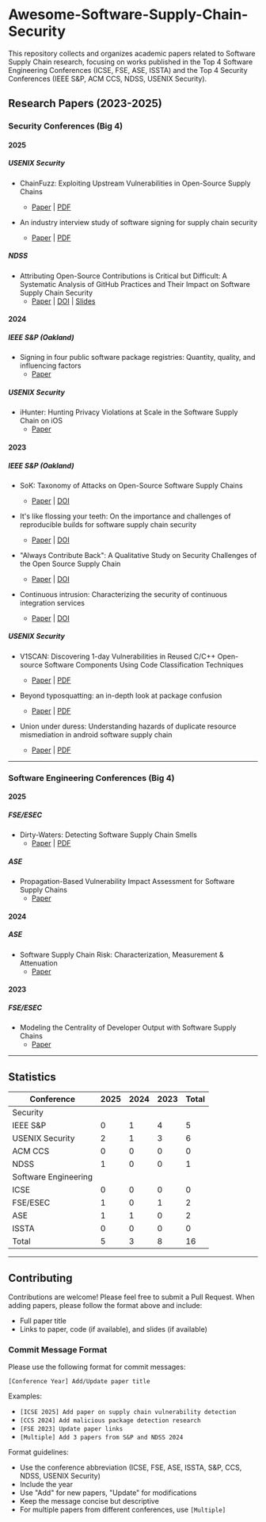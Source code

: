 # Awesome-Software-Supply-Chain-Security
This repository collects and organizes academic papers related to Software Supply Chain research, focusing on works published in the Top 4 Software Engineering Conferences (ICSE, FSE, ASE, ISSTA) and the Top 4 Security Conferences (IEEE S&P, ACM CCS, NDSS, USENIX Security).

## Research Papers (2023-2025)

### Security Conferences (Big 4)

#### 2025

##### USENIX Security

- ChainFuzz: Exploiting Upstream Vulnerabilities in Open-Source Supply Chains
  - [Paper](https://www.usenix.org/conference/usenixsecurity25/presentation/deng) | [PDF](https://www.usenix.org/system/files/usenixsecurity25-deng.pdf)

- An industry interview study of software signing for supply chain security
  - [Paper](https://www.usenix.org/conference/usenixsecurity25/presentation/kalu) | [PDF](https://www.usenix.org/system/files/usenixsecurity25-kalu.pdf)

##### NDSS

- Attributing Open-Source Contributions is Critical but Difficult: A Systematic Analysis of GitHub Practices and Their Impact on Software Supply Chain Security
  - [Paper](https://www.ndss-symposium.org/wp-content/uploads/2025-613-paper.pdf) | [DOI](https://doi.org/10.60882/cispa.28714826.v1) | [Slides](https://www.ndss-symposium.org/wp-content/uploads/9D-f0613-holtgrave.pdf)

#### 2024

##### IEEE S&P (Oakland)

- Signing in four public software package registries: Quantity, quality, and influencing factors
  - [Paper](https://ieeexplore.ieee.org/abstract/document/10646801/)

##### USENIX Security

- iHunter: Hunting Privacy Violations at Scale in the Software Supply Chain on iOS
  - [Paper](https://www.usenix.org/conference/usenixsecurity24/presentation/liu-dexin)

#### 2023

##### IEEE S&P (Oakland)

- SoK: Taxonomy of Attacks on Open-Source Software Supply Chains
  - [Paper](https://ieeexplore.ieee.org/abstract/document/10179304) | [DOI](https://doi.org/10.1109/SP46215.2023.10179304)

- It's like flossing your teeth: On the importance and challenges of reproducible builds for software supply chain security
  - [Paper](https://ieeexplore.ieee.org/abstract/document/10179320) | [DOI](https://doi.org/10.1109/SP46215.2023.10179320)

- "Always Contribute Back": A Qualitative Study on Security Challenges of the Open Source Supply Chain
  - [Paper](https://ieeexplore.ieee.org/document/10179378) | [DOI](https://doi.org/10.1109/SP46215.2023.10179378)

- Continuous intrusion: Characterizing the security of continuous integration services
  - [Paper](https://ieeexplore.ieee.org/abstract/document/10179471) | [DOI](https://doi.org/10.1109/SP46215.2023.10179471)

##### USENIX Security

- V1SCAN: Discovering 1-day Vulnerabilities in Reused C/C++ Open-source Software Components Using Code Classification Techniques
  - [Paper](https://www.usenix.org/conference/usenixsecurity23/presentation/woo) | [PDF](https://www.usenix.org/system/files/usenixsecurity23-woo.pdf)

- Beyond typosquatting: an in-depth look at package confusion
  - [Paper](https://www.usenix.org/conference/usenixsecurity23/presentation/neupane) | [PDF](https://www.usenix.org/system/files/usenixsecurity23-neupane.pdf)

- Union under duress: Understanding hazards of duplicate resource mismediation in android software supply chain
  - [Paper](https://www.usenix.org/conference/usenixsecurity23/presentation/wang-xueqiang-duress) | [PDF](https://www.usenix.org/system/files/usenixsecurity23-wang-xueqiang-duress.pdf)

---

### Software Engineering Conferences (Big 4)

#### 2025

##### FSE/ESEC

- Dirty-Waters: Detecting Software Supply Chain Smells
  - [Paper](https://doi.org/10.1145/3696630.372857) | [PDF](https://dl.acm.org/doi/pdf/10.1145/3696630.3728578)

##### ASE

- Propagation-Based Vulnerability Impact Assessment for Software Supply Chains
  - [Paper](https://arxiv.org/pdf/2506.01342)

#### 2024

##### ASE

- Software Supply Chain Risk: Characterization, Measurement & Attenuation
  - [Paper](https://dl.acm.org/doi/pdf/10.1145/3691620.3695608)

#### 2023

##### FSE/ESEC

- Modeling the Centrality of Developer Output with Software Supply Chains
  - [Paper](https://dl.acm.org/doi/pdf/10.1145/3611643.3613873)

---

## Statistics

| Conference | 2025 | 2024 | 2023 | Total |
|------------|------|------|------|-------|
| Security |
| IEEE S&P | 0 | 1 | 4 | 5 |
| USENIX Security | 2 | 1 | 3 | 6 |
| ACM CCS | 0 | 0 | 0 | 0 |
| NDSS | 1 | 0 | 0 | 1 |
| Software Engineering |
| ICSE | 0 | 0 | 0 | 0 |
| FSE/ESEC | 1 | 0 | 1 | 2 |
| ASE | 1 | 1 | 0 | 2 |
| ISSTA | 0 | 0 | 0 | 0 |
| Total | 5 | 3 | 8 | 16 |

---

## Contributing

Contributions are welcome! Please feel free to submit a Pull Request. When adding papers, please follow the format above and include:

- Full paper title
- Links to paper, code (if available), and slides (if available)

### Commit Message Format

Please use the following format for commit messages:

```
[Conference Year] Add/Update paper title
```

Examples:
- `[ICSE 2025] Add paper on supply chain vulnerability detection`
- `[CCS 2024] Add malicious package detection research`
- `[FSE 2023] Update paper links`
- `[Multiple] Add 3 papers from S&P and NDSS 2024`

Format guidelines:
- Use the conference abbreviation (ICSE, FSE, ASE, ISSTA, S&P, CCS, NDSS, USENIX Security)
- Include the year
- Use "Add" for new papers, "Update" for modifications
- Keep the message concise but descriptive
- For multiple papers from different conferences, use `[Multiple]`
